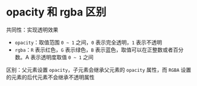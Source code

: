 # opacity 和 rgba 区别

<article-info/>

共同性：实现透明效果

- `opacity`：取值范围 `0 ~ 1` 之间，`0` 表示完全透明，`1` 表示不透明
- `rgba`：`R` 表示红色，`G` 表示绿色，`B` 表示蓝色，取值可以在正整数或者百分数。A 表示透明度取值 `0 ~ 1` 之间

区别：父元素设置 `opacity`，子元素会继承父元素的 `opacity` 属性，而 `RGBA` 设置的元素的后代元素不会继承不透明属性
